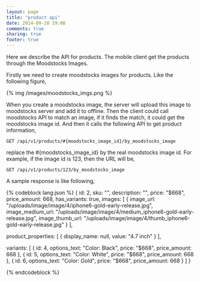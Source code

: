 ```yaml
---
layout: page
title: "product api"
date: 2014-09-28 19:08
comments: true
sharing: true
footer: true
---
```


Here we describe the API for products. The mobile client get the products through the Moodstocks Images.

Firstly we need to create moodstocks images for products. Like the following figure,

{% img /images/moodstocks_imgs.png  %}

When you create a moodstocks image, the server will upload this image to moodstocks server and add it to offline. Then the client could call moodstocks API to match an image, if it finds the match, it could get the moodstocks image id. And then it calls the following API to get product information,

`GET /api/v1/products/#{moodstocks_image_id}/by_moodstocks_image`

replace the #{moodstocks_image_id} by the real moodstocks image id. For example, if the image id is 123, then the URL will be,

`GET /api/v1/products/123/by_moodstocks_image`

A sample response is like following,

{% codeblock lang:json %}
{
  id: 2,
  sku: "",
  description: "",
  price: "$668",
  price_amount: 668,
  has_variants: true,
  images: [
    {
      image_url: "/uploads/image/image/4/iphone6-gold-early-release.jpg",
      image_medium_url: "/uploads/image/image/4/medium_iphone6-gold-early-release.jpg",
      image_thumb_url: "/uploads/image/image/4/thumb_iphone6-gold-early-release.jpg"
    }
  ],

  product_properties: [
    {
      display_name: null,
      value: "4.7 inch"
    }
  ],

  variants: [
    {
      id: 4,
      options_text: "Color: Black",
      price: "$668",
      price_amount: 668
    },
    {
      id: 5,
      options_text: "Color: White",
      price: "$668",
      price_amount: 668
    },
    {
      id: 6,
      options_text: "Color: Gold",
      price: "$668",
      price_amount: 668
    }
  ]
}

{% endcodeblock %}